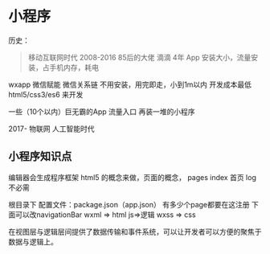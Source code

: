 # 小程序

历史：
> 移动互联网时代 2008-2016 85后的大佬 滴滴 4年
 App 安装大小，流量安装，占手机内存，耗电

wxapp 微信赋能 微信关系链 不用安装，用完即走，小到1m以内 开发成本最低 html5/css3/es6 来开发

一些（10个以内）巨无霸的App 流量入口 再装一堆的小程序

2017- 物联网 人工智能时代

## 小程序知识点
编辑器会生成程序框架
html5 的概念来做，页面的概念，
pages
    index 首页
    log 不必需

根目录下
配置文件：package.json（app.json） 有多少个page都要在这注册 下面可以改navigationBar wxml => html js=>逻辑 wxss => css

在视图层与逻辑层间提供了数据传输和事件系统，可以让开发者可以方便的聚焦于数据与逻辑上。